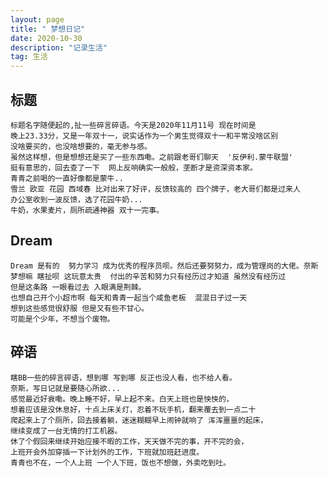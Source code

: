 ```yaml
---
layout: page
title: " 梦想日记"
date: 2020-10-30 
description: "记录生活"
tag: 生活
---   
```


## 标题
    标题名字随便起的,扯一些碎言碎语。今天是2020年11月11号 现在时间是
    晚上23.33分，又是一年双十一，说实话作为一个男生觉得双十一和平常没啥区别
    没啥要买的，也没啥想要的，毫无参与感。
    虽然这样想，但是想想还是买了一些东西嘞。之前跟老哥们聊天  '反伊利.蒙牛联盟'
    挺有意思的，回去查了一下  网上反响确实一般般，垄断才是资深资本家。
    青青之前喝的一直好像都是蒙牛.. 
    雪兰 欧亚 花园 西域春 比对出来了好评，反馈较高的 四个牌子，老大哥们都是过来人
    办公室收到一波反馈，选了花园牛奶... 
    牛奶，水果麦片，厕所疏通神器 双十一完事。
    
## Dream 
    Dream 是有的  努力学习 成为优秀的程序员呗。然后还要努努力，成为管理岗的大佬。奈斯
    梦想嘛 瞎扯呗 这玩意太贵  付出的辛苦和努力只有经历过才知道 虽然没有经历过 
    但是这条路 一眼看过去 入眼满是荆棘。
    也想自己开个小超市啊 每天和青青一起当个咸鱼老板  混混日子过一天 
    想到这些感觉很舒服 但是又有些不甘心。
    可能是个少年，不想当个废物。     
    
    
    
## 碎语
    瞎BB一些的碎言碎语，想到哪 写到哪 反正也没人看，也不给人看。
    奈斯，写日记就是要随心所欲...
    感觉最近好衰嘞。晚上睡不好，早上起不来。白天上班也是怏怏的，
    想着应该是没休息好，十点上床关灯，忍着不玩手机，翻来覆去到一点二十
    爬起来上了个厕所，回去接着躺，迷迷糊糊早上闹钟就响了 浑浑噩噩的起床，
    继续变成了一台无情的打工机器。
    休了个假回来继续开始应接不暇的工作，天天做不完的事，开不完的会，
    上班开会外加穿插一下计划外的工作，下班就加班赶进度。
    青青也不在，一个人上班 一个人下班，饭也不想做，外卖吃到吐。
    
    
    
